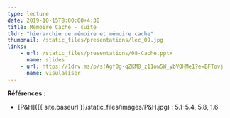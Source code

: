 ```yaml
---
type: lecture
date: 2019-10-15T8:00:00+4:30
title: Mémoire Cache - suite
tldr: "hierarchie de mémoire et mémoire cache"
thumbnail: /static_files/presentations/lec_09.jpg
links: 
    - url: /static_files/presentations/08-Cache.pptx
      name: slides
    - url: https://1drv.ms/p/s!Agf0g-qZKM8_z11ow5W_ybVOHMe1?e=BFTovj
      name: visulaliser
---
```

**Références :**
- [P&H]({{ site.baseurl }}/static_files/images/P&H.jpg) : 5.1-5.4, 5.8, 1.6
